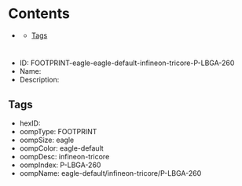 



Contents
========

* [](#)
	* [Tags](#tags)

# 

- ID: FOOTPRINT-eagle-eagle-default-infineon-tricore-P-LBGA-260
- Name: 
- Description: 

## Tags

- hexID: 
- oompType: FOOTPRINT
- oompSize: eagle
- oompColor: eagle-default
- oompDesc: infineon-tricore
- oompIndex: P-LBGA-260
- oompName: eagle-default/infineon-tricore/P-LBGA-260
